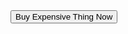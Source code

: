 <html lang="en">
<head>
    <meta name="viewport" content="width=device-width, initial-scale=1.0">
    <meta charset="utf-8"><title>Owl Mall</title>
    <!-- PASTE YOUR SEGMENT JAVASCRIPT CODE HERE -->
</head>
<body>
    <form>
        <input type="button" value="Buy Expensive Thing Now" onclick="buyThing();"><br />
        <input type="button" id = "mad" value="I am Mad!" onclick="analytics.track('Button Clicked in Rage');" style="display:none; color:red;">
    </form>
    <script>
    var clickedButton = 0;
    analytics.identify({"userId": "test-user-qvzq", traits: {"name": "John Doe III"}});
    function buyThing() {
        analytics.track("Expensive Item Bought", {item: 'QKAFDSExpensive'});
        if (++clickedButton >= 3) document.getElementById("mad").style.display = "block";
    }
    </script>
  
  <script>
  !function(){var analytics=window.analytics=window.analytics||[];if(!analytics.initialize)if(analytics.invoked)window.console&&console.error&&console.error("Segment snippet included twice.");else{analytics.invoked=!0;analytics.methods=["trackSubmit","trackClick","trackLink","trackForm","pageview","identify","reset","group","track","ready","alias","debug","page","once","off","on","addSourceMiddleware","addIntegrationMiddleware","setAnonymousId","addDestinationMiddleware"];analytics.factory=function(e){return function(){var t=Array.prototype.slice.call(arguments);t.unshift(e);analytics.push(t);return analytics}};for(var e=0;e<analytics.methods.length;e++){var key=analytics.methods[e];analytics[key]=analytics.factory(key)}analytics.load=function(key,e){var t=document.createElement("script");t.type="text/javascript";t.async=!0;t.src="https://cdn.segment.com/analytics.js/v1/" + key + "/analytics.min.js";var n=document.getElementsByTagName("script")[0];n.parentNode.insertBefore(t,n);analytics._loadOptions=e};analytics.SNIPPET_VERSION="4.13.1";
  analytics.load("6LfPESZk6bMGbf4lDjzfosWT3KIDMexj");
  analytics.page();
  }}();
</script>
</body>
</html>
